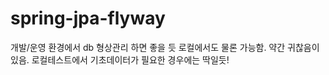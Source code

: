 # spring-jpa-flyway

개발/운영 환경에서 db 형상관리 하면 좋을 듯
로컬에서도 물론 가능함. 약간 귀찮음이 있음.
로컬테스트에서 기초데이터가 필요한 경우에는 딱일듯!
